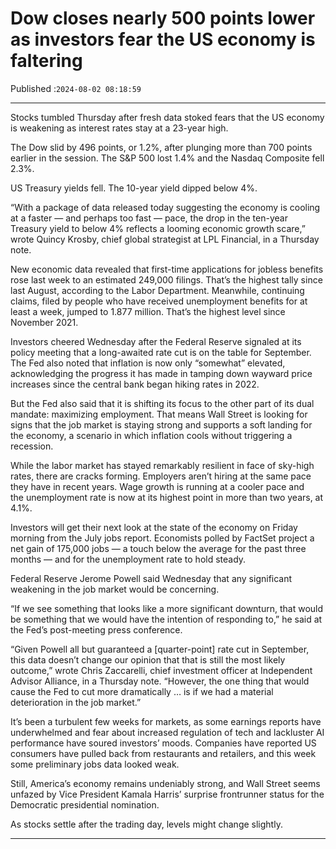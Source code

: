 # Dow closes nearly 500 points lower as investors fear the US economy is faltering

Published :`2024-08-02 08:18:59`

---

Stocks tumbled Thursday after fresh data stoked fears that the US economy is weakening as interest rates stay at a 23-year high.

The Dow slid by 496 points, or 1.2%, after plunging more than 700 points earlier in the session. The S&P 500 lost 1.4% and the Nasdaq Composite fell 2.3%.

US Treasury yields fell. The 10-year yield dipped below 4%.

“With a package of data released today suggesting the economy is cooling at a faster — and perhaps too fast — pace, the drop in the ten-year Treasury yield to below 4% reflects a looming economic growth scare,” wrote Quincy Krosby, chief global strategist at LPL Financial, in a Thursday note.

New economic data revealed that first-time applications for jobless benefits rose last week to an estimated 249,000 filings. That’s the highest tally since last August, according to the Labor Department. Meanwhile, continuing claims, filed by people who have received unemployment benefits for at least a week, jumped to 1.877 million. That’s the highest level since November 2021.

Investors cheered Wednesday after the Federal Reserve signaled at its policy meeting that a long-awaited rate cut is on the table for September. The Fed also noted that inflation is now only “somewhat” elevated, acknowledging the progress it has made in tamping down wayward price increases since the central bank began hiking rates in 2022.

But the Fed also said that it is shifting its focus to the other part of its dual mandate: maximizing employment. That means Wall Street is looking for signs that the job market is staying strong and supports a soft landing for the economy, a scenario in which inflation cools without triggering a recession.

While the labor market has stayed remarkably resilient in face of sky-high rates, there are cracks forming. Employers aren’t hiring at the same pace they have in recent years. Wage growth is running at a cooler pace and the unemployment rate is now at its highest point in more than two years, at 4.1%.

Investors will get their next look at the state of the economy on Friday morning from the July jobs report. Economists polled by FactSet project a net gain of 175,000 jobs — a touch below the average for the past three months — and for the unemployment rate to hold steady.

Federal Reserve Jerome Powell said Wednesday that any significant weakening in the job market would be concerning.

“If we see something that looks like a more significant downturn, that would be something that we would have the intention of responding to,” he said at the Fed’s post-meeting press conference.

“Given Powell all but guaranteed a [quarter-point] rate cut in September, this data doesn’t change our opinion that that is still the most likely outcome,” wrote Chris Zaccarelli, chief investment officer at Independent Advisor Alliance, in a Thursday note. “However, the one thing that would cause the Fed to cut more dramatically … is if we had a material deterioration in the job market.”

It’s been a turbulent few weeks for markets, as some earnings reports have underwhelmed and fear about increased regulation of tech and lackluster AI performance have soured investors’ moods. Companies have reported US consumers have pulled back from restaurants and retailers, and this week some preliminary jobs data looked weak.

Still, America’s economy remains undeniably strong, and Wall Street seems unfazed by Vice President Kamala Harris’ surprise frontrunner status for the Democratic presidential nomination.

As stocks settle after the trading day, levels might change slightly.

---

